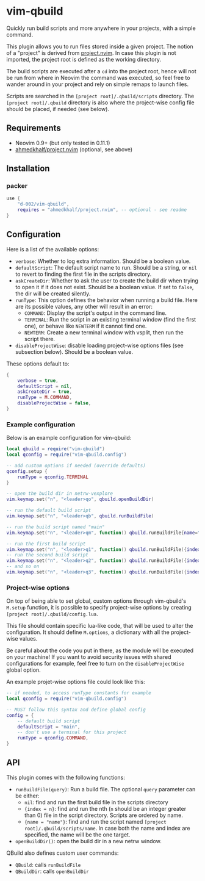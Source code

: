 # vim-qbuild
<!-- qbuild.nvim -->

Quickly run build scripts and more anywhere in your projects, with a simple command.

This plugin allows you to run files stored inside a given project.
The notion of a "project" is derived from [project.nvim](https://github.com/ahmedkhalf/project.nvim).
In case this plugin is not imported, the project root is defined as the working directory.

The build scripts are executed after a `cd` into the project root, hence will not be run from where in Neovim the command was executed, so feel free to wander around in your project and rely on simple remaps to launch files.

Scripts are searched in the `[project root]/.qbuild/scripts` directory.
The `[project root]/.qbuild` directory is also where the project-wise config file should be placed, if needed (see below).

## Requirements

- Neovim 0.9+ (but only tested in 0.11.1)
- [ahmedkhalf/project.nvim](https://github.com/ahmedkhalf/project.nvim) (optional, see above)

## Installation

### packer

```lua
use {
    "d-002/vim-qbuild",
    requires = "ahmedkhalf/project.nvim", -- optional - see readme
}
```

## Configuration

Here is a list of the available options:

- `verbose`: Whether to log extra information.
Should be a boolean value.
- `defaultScript`: The default script name to run.
Should be a string, or `nil` to revert to finding the first file in the scripts directory.
- `askCreateDir`: Whether to ask the user to create the build dir when trying to open it if it does not exist.
Should be a boolean value.
If set to `false`, the dir will be created silently.
- `runType`: This option defines the behavior when running a build file.
Here are its possible values, any other will result in an error:
    - `COMMAND`: Display the script's output in the command line.
    - `TERMINAL`: Run the script in an existing terminal window (find the first one), or behave like `NEWTERM` if it cannot find one.
    - `NEWTERM`: Create a new terminal window with vsplit, then run the script there.
- `disableProjectWise`: disable loading project-wise options files (see subsection below).
Should be a boolean value.

These options default to:

```lua
{
    verbose = true,
    defaultScript = nil,
    askCreateDir = true,
    runType = M.COMMAND,
    disableProjectWise = false,
}
```

### Example configuration

Below is an example configuration for vim-qbuild:

```lua
local qbuild = require("vim-qbuild")
local qconfig = require("vim-qbuild.config")

-- add custom options if needed (override defaults)
qconfig.setup {
    runType = qconfig.TERMINAL
}

-- open the build dir in netrw-vexplore
vim.keymap.set("n", "<leader>qo", qbuild.openBuildDir)

-- run the default build script
vim.keymap.set("n", "<leader>qb", qbuild.runBuildFile)

-- run the build script named "main"
vim.keymap.set("n", "<leader>qm", function() qbuild.runBuildFile{name="main"} end)

-- run the first build script
vim.keymap.set("n", "<leader>q1", function() qbuild.runBuildFile({index=1}) end)
-- run the second build script
vim.keymap.set("n", "<leader>q2", function() qbuild.runBuildFile({index=2}) end)
-- and so on
vim.keymap.set("n", "<leader>q3", function() qbuild.runBuildFile({index=3}) end)
```

### Project-wise options

On top of being able to set global, custom options through vim-qbuild's `M.setup` function, it is possible to specify project-wise options by creating `[project root]/.qbuild/config.lua`.

This file should contain specific lua-like code, that will be used to alter the configuration.
It should define `M.options`, a dictionary with all the project-wise values.

Be careful about the code you put in there, as the module will be executed on your machine!
If you want to avoid security issues with shared configurations for example, feel free to turn on the `disableProjectWise` global option.

An example projet-wise options file could look like this:

```lua
-- if needed, to access runType constants for example
local qconfig = require("vim-qbuild.config")

-- MUST follow this syntax and define global config
config = {
    -- default build script
    defaultScript = "main",
    -- don't use a terminal for this project
    runType = qconfig.COMMAND,
}
```

## API

This plugin comes with the following functions:

- `runBuildFile(query)`: Run a build file.
The optional `query` parameter can be either:
    - `nil`: find and run the first build file in the scripts directory
    - `{index = n}`: find and run the nth (`n` should be an integer greater than 0) file in the script directory.
    Scripts are ordered by name.
    - `{name = "name"}`: find and run the script named `[project root]/.qbuild/scripts/name`.
    In case both the name and index are specified, the name will be the one target.
- `openBuildDir()`: open the build dir in a new netrw window.

QBuild also defines custom user commands:

- `QBuild`: calls `runBuildFile`
- `QBuildDir`: calls `openBuildDir`
